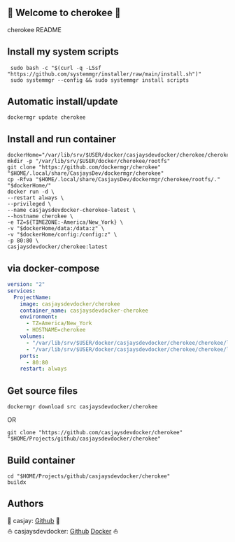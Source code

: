 ## 👋 Welcome to cherokee 🚀  

cherokee README  
  
  
## Install my system scripts  

```shell
 sudo bash -c "$(curl -q -LSsf "https://github.com/systemmgr/installer/raw/main/install.sh")"
 sudo systemmgr --config && sudo systemmgr install scripts  
```
  
## Automatic install/update  
  
```shell
dockermgr update cherokee
```
  
## Install and run container
  
```shell
dockerHome="/var/lib/srv/$USER/docker/casjaysdevdocker/cherokee/cherokee/latest/rootfs"
mkdir -p "/var/lib/srv/$USER/docker/cherokee/rootfs"
git clone "https://github.com/dockermgr/cherokee" "$HOME/.local/share/CasjaysDev/dockermgr/cherokee"
cp -Rfva "$HOME/.local/share/CasjaysDev/dockermgr/cherokee/rootfs/." "$dockerHome/"
docker run -d \
--restart always \
--privileged \
--name casjaysdevdocker-cherokee-latest \
--hostname cherokee \
-e TZ=${TIMEZONE:-America/New_York} \
-v "$dockerHome/data:/data:z" \
-v "$dockerHome/config:/config:z" \
-p 80:80 \
casjaysdevdocker/cherokee:latest
```
  
## via docker-compose  
  
```yaml
version: "2"
services:
  ProjectName:
    image: casjaysdevdocker/cherokee
    container_name: casjaysdevdocker-cherokee
    environment:
      - TZ=America/New_York
      - HOSTNAME=cherokee
    volumes:
      - "/var/lib/srv/$USER/docker/casjaysdevdocker/cherokee/cherokee/latest/rootfs/data:/data:z"
      - "/var/lib/srv/$USER/docker/casjaysdevdocker/cherokee/cherokee/latest/rootfs/config:/config:z"
    ports:
      - 80:80
    restart: always
```
  
## Get source files  
  
```shell
dockermgr download src casjaysdevdocker/cherokee
```
  
OR
  
```shell
git clone "https://github.com/casjaysdevdocker/cherokee" "$HOME/Projects/github/casjaysdevdocker/cherokee"
```
  
## Build container  
  
```shell
cd "$HOME/Projects/github/casjaysdevdocker/cherokee"
buildx 
```
  
## Authors  
  
🤖 casjay: [Github](https://github.com/casjay) 🤖  
⛵ casjaysdevdocker: [Github](https://github.com/casjaysdevdocker) [Docker](https://hub.docker.com/u/casjaysdevdocker) ⛵  
